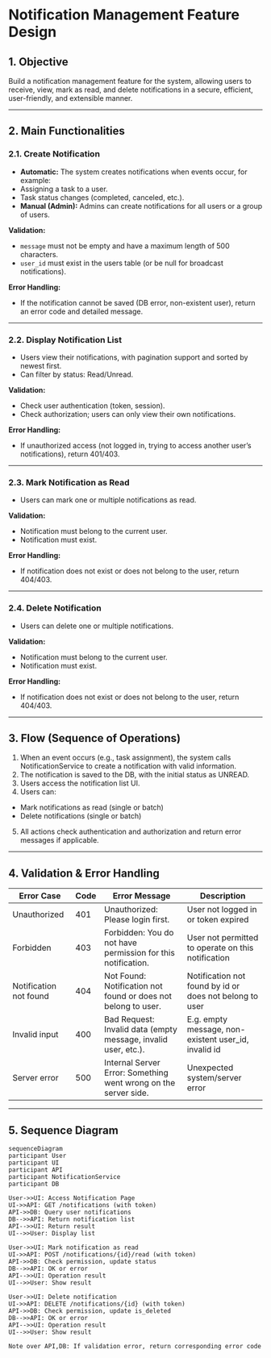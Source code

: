 # Notification Management Feature Design

## 1. Objective

Build a notification management feature for the system, allowing users to receive, view, mark as read, and delete notifications in a secure, efficient, user-friendly, and extensible manner.

---

## 2. Main Functionalities

### 2.1. Create Notification

- **Automatic:** The system creates notifications when events occur, for example:
- Assigning a task to a user.
- Task status changes (completed, canceled, etc.).
- **Manual (Admin):** Admins can create notifications for all users or a group of users.

**Validation:**
- `message` must not be empty and have a maximum length of 500 characters.
- `user_id` must exist in the users table (or be null for broadcast notifications).

**Error Handling:**
- If the notification cannot be saved (DB error, non-existent user), return an error code and detailed message.

---

### 2.2. Display Notification List

- Users view their notifications, with pagination support and sorted by newest first.
- Can filter by status: Read/Unread.

**Validation:**
- Check user authentication (token, session).
- Check authorization; users can only view their own notifications.

**Error Handling:**
- If unauthorized access (not logged in, trying to access another user’s notifications), return 401/403.

---

### 2.3. Mark Notification as Read

- Users can mark one or multiple notifications as read.

**Validation:**
- Notification must belong to the current user.
- Notification must exist.

**Error Handling:**
- If notification does not exist or does not belong to the user, return 404/403.

---

### 2.4. Delete Notification

- Users can delete one or multiple notifications.

**Validation:**
- Notification must belong to the current user.
- Notification must exist.

**Error Handling:**
- If notification does not exist or does not belong to the user, return 404/403.

---

## 3. Flow (Sequence of Operations)

1. When an event occurs (e.g., task assignment), the system calls NotificationService to create a notification with valid information.
2. The notification is saved to the DB, with the initial status as UNREAD.
3. Users access the notification list UI.
4. Users can:
- Mark notifications as read (single or batch)
- Delete notifications (single or batch)
5. All actions check authentication and authorization and return error messages if applicable.

---

## 4. Validation & Error Handling

| Error Case | Code | Error Message | Description |
|------------------------ |------|------------------------------------------------------------------|--------------------------------------------------|
| Unauthorized | 401 | Unauthorized: Please login first. | User not logged in or token expired |
| Forbidden | 403 | Forbidden: You do not have permission for this notification. | User not permitted to operate on this notification |
| Notification not found | 404 | Not Found: Notification not found or does not belong to user. | Notification not found by id or does not belong to user |
| Invalid input | 400 | Bad Request: Invalid data (empty message, invalid user, etc.). | E.g. empty message, non-existent user_id, invalid id |
| Server error | 500 | Internal Server Error: Something went wrong on the server side. | Unexpected system/server error |

---

## 5. Sequence Diagram

```mermaid
sequenceDiagram
participant User
participant UI
participant API
participant NotificationService
participant DB

User->>UI: Access Notification Page
UI->>API: GET /notifications (with token)
API->>DB: Query user notifications
DB-->>API: Return notification list
API-->>UI: Return result
UI-->>User: Display list

User->>UI: Mark notification as read
UI->>API: POST /notifications/{id}/read (with token)
API->>DB: Check permission, update status
DB-->>API: OK or error
API-->>UI: Operation result
UI-->>User: Show result

User->>UI: Delete notification
UI->>API: DELETE /notifications/{id} (with token)
API->>DB: Check permission, update is_deleted
DB-->>API: OK or error
API-->>UI: Operation result
UI-->>User: Show result

Note over API,DB: If validation error, return corresponding error code